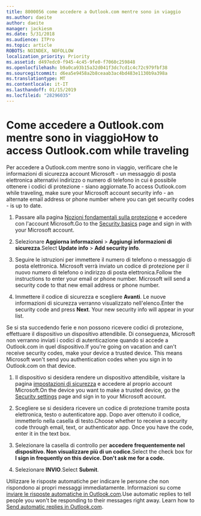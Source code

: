 ```yaml
---
title: 8000056 come accedere a Outlook.com mentre sono in viaggio
ms.author: daeite
author: daeite
manager: jackiesm
ms.date: 5/31/2018
ms.audience: ITPro
ms.topic: article
ROBOTS: NOINDEX, NOFOLLOW
localization_priority: Priority
ms.assetid: d497edc0-f945-4c45-9fe0-f7060c259848
ms.openlocfilehash: b9a0ca93b15a32d041f3dc7cd1c4c72c979fbf38
ms.sourcegitcommit: d6ea5e9458a2b8ceaab3ac4bd483e1130b9a398a
ms.translationtype: MT
ms.contentlocale: it-IT
ms.lasthandoff: 01/15/2019
ms.locfileid: "28296035"
---
```

# <a name="how-to-access-outlookcom-while-traveling"></a><span data-ttu-id="bcc16-102">Come accedere a Outlook.com mentre sono in viaggio</span><span class="sxs-lookup"><span data-stu-id="bcc16-102">How to access Outlook.com while traveling</span></span>

<span data-ttu-id="bcc16-103">Per accedere a Outlook.com mentre sono in viaggio, verificare che le informazioni di sicurezza account Microsoft - un messaggio di posta elettronica alternativi indirizzo o numero di telefono in cui è possibile ottenere i codici di protezione - siano aggiornate.</span><span class="sxs-lookup"><span data-stu-id="bcc16-103">To access Outlook.com while traveling, make sure your Microsoft account security info - an alternate email address or phone number where you can get security codes - is up to date.</span></span>
  
1. <span data-ttu-id="bcc16-104">Passare alla pagina [Nozioni fondamentali sulla protezione](https://go.microsoft.com/fwlink/p/?linkid=842325) e accedere con l'account Microsoft.</span><span class="sxs-lookup"><span data-stu-id="bcc16-104">Go to the [Security basics](https://go.microsoft.com/fwlink/p/?linkid=842325) page and sign in with your Microsoft account.</span></span> 
    
2. <span data-ttu-id="bcc16-105">Selezionare **Aggiorna informazioni** \> **Aggiungi informazioni di sicurezza**.</span><span class="sxs-lookup"><span data-stu-id="bcc16-105">Select **Update info** \> **Add security info**.</span></span> 
    
3. <span data-ttu-id="bcc16-p101">Seguire le istruzioni per immettere il numero di telefono o messaggio di posta elettronica. Microsoft verrà inviato un codice di protezione per il nuovo numero di telefono o indirizzo di posta elettronica.</span><span class="sxs-lookup"><span data-stu-id="bcc16-p101">Follow the instructions to enter your email or phone number. Microsoft will send a security code to that new email address or phone number.</span></span>
    
4. <span data-ttu-id="bcc16-p102">Immettere il codice di sicurezza e scegliere **Avanti**. Le nuove informazioni di sicurezza verranno visualizzato nell'elenco.</span><span class="sxs-lookup"><span data-stu-id="bcc16-p102">Enter the security code and press **Next**. Your new security info will appear in your list.</span></span> 
    
<span data-ttu-id="bcc16-p103">Se si sta succedendo ferie e non possono ricevere codici di protezione, effettuare il dispositivo un dispositivo attendibile. Di conseguenza, Microsoft non verranno inviati i codici di autenticazione quando si accede a Outlook.com in quel dispositivo.</span><span class="sxs-lookup"><span data-stu-id="bcc16-p103">If you're going on vacation and can't receive security codes, make your device a trusted device. This means Microsoft won't send you authentication codes when you sign in to Outlook.com on that device.</span></span>
  
1. <span data-ttu-id="bcc16-112">Il dispositivo si desidera rendere un dispositivo attendibile, visitare la pagina [impostazioni di sicurezza](https://go.microsoft.com/fwlink/p/?linkid=2002000&amp;clcid=0x409) e accedere al proprio account Microsoft.</span><span class="sxs-lookup"><span data-stu-id="bcc16-112">On the device you want to make a trusted device, go the [Security settings](https://go.microsoft.com/fwlink/p/?linkid=2002000&amp;clcid=0x409) page and sign in to your Microsoft account.</span></span> 
    
2. <span data-ttu-id="bcc16-p104">Scegliere se si desidera ricevere un codice di protezione tramite posta elettronica, testo o autenticatore app. Dopo aver ottenuto il codice, immetterlo nella casella di testo.</span><span class="sxs-lookup"><span data-stu-id="bcc16-p104">Choose whether to receive a security code through email, text, or authenticator app. Once you have the code, enter it in the text box.</span></span>
    
3. <span data-ttu-id="bcc16-115">Selezionare la casella di controllo per **accedere frequentemente nel dispositivo. Non visualizzare più di un codice.**</span><span class="sxs-lookup"><span data-stu-id="bcc16-115">Select the check box for **I sign in frequently on this device. Don't ask me for a code.**</span></span>
    
4. <span data-ttu-id="bcc16-116">Selezionare **INVIO**.</span><span class="sxs-lookup"><span data-stu-id="bcc16-116">Select **Submit**.</span></span> 
    
<span data-ttu-id="bcc16-p105">Utilizzare le risposte automatiche per indicare le persone che non rispondono ai propri messaggi immediatamente. Informazioni su come [inviare le risposte automatiche in Outlook.com](https://go.microsoft.com/fwlink/p/?linkid=2002100&amp;clcid=0x409).</span><span class="sxs-lookup"><span data-stu-id="bcc16-p105">Use automatic replies to tell people you won't be responding to their messages right away. Learn how to [Send automatic replies in Outlook.com](https://go.microsoft.com/fwlink/p/?linkid=2002100&amp;clcid=0x409).</span></span>
  


